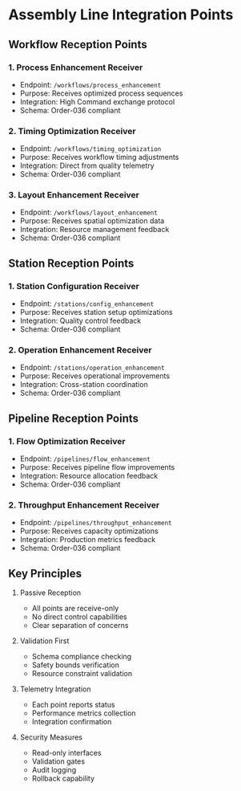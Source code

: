 # Assembly Line Integration Points

## Workflow Reception Points

### 1. Process Enhancement Receiver
- Endpoint: `/workflows/process_enhancement`
- Purpose: Receives optimized process sequences
- Integration: High Command exchange protocol
- Schema: Order-036 compliant

### 2. Timing Optimization Receiver
- Endpoint: `/workflows/timing_optimization`
- Purpose: Receives workflow timing adjustments
- Integration: Direct from quality telemetry
- Schema: Order-036 compliant

### 3. Layout Enhancement Receiver
- Endpoint: `/workflows/layout_enhancement`
- Purpose: Receives spatial optimization data
- Integration: Resource management feedback
- Schema: Order-036 compliant

## Station Reception Points

### 1. Station Configuration Receiver
- Endpoint: `/stations/config_enhancement`
- Purpose: Receives station setup optimizations
- Integration: Quality control feedback
- Schema: Order-036 compliant

### 2. Operation Enhancement Receiver
- Endpoint: `/stations/operation_enhancement`
- Purpose: Receives operational improvements
- Integration: Cross-station coordination
- Schema: Order-036 compliant

## Pipeline Reception Points

### 1. Flow Optimization Receiver
- Endpoint: `/pipelines/flow_enhancement`
- Purpose: Receives pipeline flow improvements
- Integration: Resource allocation feedback
- Schema: Order-036 compliant

### 2. Throughput Enhancement Receiver
- Endpoint: `/pipelines/throughput_enhancement`
- Purpose: Receives capacity optimizations
- Integration: Production metrics feedback
- Schema: Order-036 compliant

## Key Principles

1. Passive Reception
   - All points are receive-only
   - No direct control capabilities
   - Clear separation of concerns

2. Validation First
   - Schema compliance checking
   - Safety bounds verification
   - Resource constraint validation

3. Telemetry Integration
   - Each point reports status
   - Performance metrics collection
   - Integration confirmation

4. Security Measures
   - Read-only interfaces
   - Validation gates
   - Audit logging
   - Rollback capability